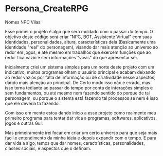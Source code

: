 # Persona_CreateRPG

Nomes NPC Vilas

Esse primeiro projeto é algo que será moldado com o passar do tempo. O objetivo deste código será criar "NPC, BOT, Assistente Virtual" com suas identidades, personalidades, altura, características dela (Basicamente uma identidade "real" do personagem), visando dar mais atenção ao universo ao redor em jogos, e até mesmo em trabalhos que exercem funções que ao redor fica vazio e sem informações "vivas" do que apresentar ser.

Inicialmente criei um sistema simples para um norte deste projeto com um indicativo, muitos programas olham o usuário principal e acabam deixando ao redor vazios por falta de informação ou de criatividade nesse aspectos, dando mais atenção ao principal. De Certo modo isso não é errado, mas isso torna tediante ao passar do tempo por conta de interações simples e sem fundamentos, ou até mesmo nem fazendo sentido do porque de tal personagem, ou porque o sistema está fazendo tal processos se nem é isso que ele deveria ta fazendo.

Com isso em mente estou dando inicio a esse projeto como realmente meu primeiro programa para tentar dar vida a programas, softwares, aplicativos, jogos e outras Gui.

Mas primeiramente irei focar em criar um certo universo para que seja mais facil o entendimento da minha ideia e depois expandir com o tempo. E para dar vida a algo, temos que dar nomes, caractrísticas, personalidades, classes sociais, e aspectos que o definam.
